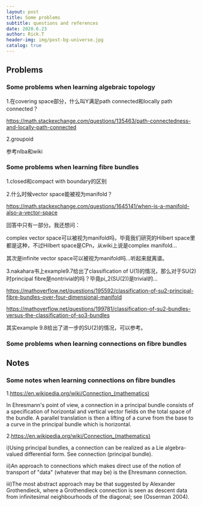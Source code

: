 ```yaml
---
layout: post
title: Some problems
subtitle: questions and references
date: 2020.6.23
author: Rick.T
header-img: img/post-bg-universe.jpg
catalog: true
---
```


## Problems

### Some problems when learning algebraic topology

1.在covering space部分，什么叫Y满足path connected和locally path connected？

https://math.stackexchange.com/questions/135463/path-connectedness-and-locally-path-connected

2.groupoid

参考nlba和wiki

### Some problems when learning fibre bundles

1.closed和compact with boundary的区别

2.什么时候vector space能被视为manifold？

https://math.stackexchange.com/questions/1645141/when-is-a-manifold-also-a-vector-space

回答中只有一部分。我还想问：

complex vector space可以被视为manifold吗，毕竟我们研究的Hilbert space里都是这种，不过Hilbert space是CPn，从wiki上说是complex manifold...

其次是infinite vector space可以被视为manifold吗...听起来就离谱。

3.nakahara书上example9.7给出了classification of U(1)的情况，那么对于SU(2)时principal fibre是nontrivial的吗？毕竟pi_2(SU(2))是trivial的...

https://mathoverflow.net/questions/195592/classification-of-su2-principal-fibre-bundles-over-four-dimensional-manifold

https://mathoverflow.net/questions/199781/classification-of-su2-bundles-versus-the-classification-of-so3-bundles

其实example 9.8给出了进一步的SU(2)的情况，可以参考。

### Some problems when learning connections on fibre bundles

## Notes

### Some notes when learning connections on fibre bundles

1.https://en.wikipedia.org/wiki/Connection_(mathematics)

In Ehresmann's point of view, a connection in a principal bundle consists of a specification of horizontal and vertical vector fields on the total space of the bundle. A parallel translation is then a lifting of a curve from the base to a curve in the principal bundle which is horizontal. 

2.https://en.wikipedia.org/wiki/Connection_(mathematics)

i)Using principal bundles, a connection can be realized as a Lie algebra-valued differential form. See connection (principal bundle).

ii)An approach to connections which makes direct use of the notion of transport of "data" (whatever that may be) is the Ehresmann connection.

iii)The most abstract approach may be that suggested by Alexander Grothendieck, where a Grothendieck connection is seen as descent data from infinitesimal neighbourhoods of the diagonal; see (Osserman 2004).
